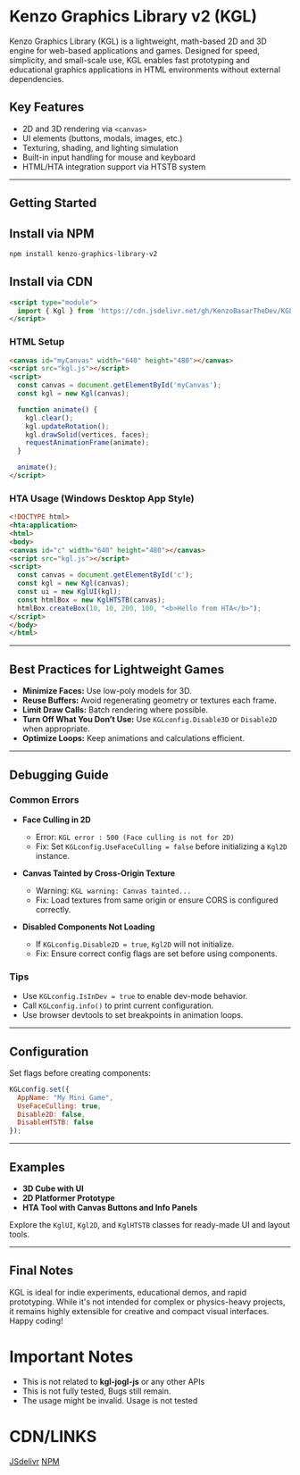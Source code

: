 # Kenzo Graphics Library v2 (KGL)

Kenzo Graphics Library (KGL) is a lightweight, math-based 2D and 3D engine for web-based applications and games. Designed for speed, simplicity, and small-scale use, KGL enables fast prototyping and educational graphics applications in HTML environments without external dependencies.

## Key Features

* 2D and 3D rendering via `<canvas>`
* UI elements (buttons, modals, images, etc.)
* Texturing, shading, and lighting simulation
* Built-in input handling for mouse and keyboard
* HTML/HTA integration support via HTSTB system

---

## Getting Started

## Install via NPM
```bash
npm install kenzo-graphics-library-v2
```

## Install via CDN
```html
<script type="module">
  import { Kgl } from 'https://cdn.jsdelivr.net/gh/KenzoBasarTheDev/KGL.js@master/kgl.js';
</script>
```

### HTML Setup

```html
<canvas id="myCanvas" width="640" height="480"></canvas>
<script src="kgl.js"></script>
<script>
  const canvas = document.getElementById('myCanvas');
  const kgl = new Kgl(canvas);

  function animate() {
    kgl.clear();
    kgl.updateRotation();
    kgl.drawSolid(vertices, faces);
    requestAnimationFrame(animate);
  }

  animate();
</script>
```

### HTA Usage (Windows Desktop App Style)

```html
<!DOCTYPE html>
<hta:application>
<html>
<body>
<canvas id="c" width="640" height="480"></canvas>
<script src="kgl.js"></script>
<script>
  const canvas = document.getElementById('c');
  const kgl = new Kgl(canvas);
  const ui = new KglUI(kgl);
  const htmlBox = new KglHTSTB(canvas);
  htmlBox.createBox(10, 10, 200, 100, "<b>Hello from HTA</b>");
</script>
</body>
</html>
```

---

## Best Practices for Lightweight Games

* **Minimize Faces:** Use low-poly models for 3D.
* **Reuse Buffers:** Avoid regenerating geometry or textures each frame.
* **Limit Draw Calls:** Batch rendering where possible.
* **Turn Off What You Don’t Use:** Use `KGLconfig.Disable3D` or `Disable2D` when appropriate.
* **Optimize Loops:** Keep animations and calculations efficient.

---

## Debugging Guide

### Common Errors

* **Face Culling in 2D**

  * Error: `KGL error : 500 (Face culling is not for 2D)`
  * Fix: Set `KGLconfig.UseFaceCulling = false` before initializing a `Kgl2D` instance.

* **Canvas Tainted by Cross-Origin Texture**

  * Warning: `KGL warning: Canvas tainted...`
  * Fix: Load textures from same origin or ensure CORS is configured correctly.

* **Disabled Components Not Loading**

  * If `KGLconfig.Disable2D = true`, `Kgl2D` will not initialize.
  * Fix: Ensure correct config flags are set before using components.

### Tips

* Use `KGLconfig.IsInDev = true` to enable dev-mode behavior.
* Call `KGLconfig.info()` to print current configuration.
* Use browser devtools to set breakpoints in animation loops.

---

## Configuration

Set flags before creating components:

```js
KGLconfig.set({
  AppName: "My Mini Game",
  UseFaceCulling: true,
  Disable2D: false,
  DisableHTSTB: false
});
```

---

## Examples

* **3D Cube with UI**
* **2D Platformer Prototype**
* **HTA Tool with Canvas Buttons and Info Panels**

Explore the `KglUI`, `Kgl2D`, and `KglHTSTB` classes for ready-made UI and layout tools.

---

## Final Notes

KGL is ideal for indie experiments, educational demos, and rapid prototyping. While it's not intended for complex or physics-heavy projects, it remains highly extensible for creative and compact visual interfaces.
Happy coding!

# Important Notes 

- This is not related to **kgl-jogl-js** or any other APIs 
- This is not fully tested, Bugs still remain.
- The usage might be invalid. Usage is not tested

# CDN/LINKS

[JSdelivr](https://cdn.jsdelivr.net/gh/KenzoBasarTheDev/KGL.js/kgl.js)
[NPM](https://www.npmjs.com/package/kenzo-graphics-library-v2)
